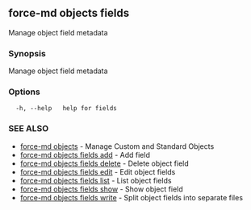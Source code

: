 ## force-md objects fields

Manage object field metadata

### Synopsis

Manage object field metadata

### Options

```
  -h, --help   help for fields
```

### SEE ALSO

* [force-md objects](force-md_objects.md)	 - Manage Custom and Standard Objects
* [force-md objects fields add](force-md_objects_fields_add.md)	 - Add field
* [force-md objects fields delete](force-md_objects_fields_delete.md)	 - Delete object field
* [force-md objects fields edit](force-md_objects_fields_edit.md)	 - Edit object fields
* [force-md objects fields list](force-md_objects_fields_list.md)	 - List object fields
* [force-md objects fields show](force-md_objects_fields_show.md)	 - Show object field
* [force-md objects fields write](force-md_objects_fields_write.md)	 - Split object fields into separate files

